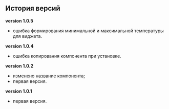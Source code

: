 <!-- cl-start -->
## История версий

**version 1.0.5**    
- ошибка формирования минимальной и максимальной температуры для виджета.    

**version 1.0.4**    
- ошибка копирования компонента при установке.    

**version 1.0.2**    
- изменено название компонента;    
- первая версия.    

**version 1.0.1**    
- первая версия.    
<!-- cl-end -->
